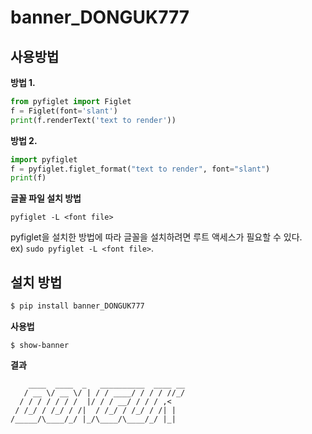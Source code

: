 # banner_DONGUK777

## **사용방법**

**방법 1.**

```py
from pyfiglet import Figlet
f = Figlet(font='slant')
print(f.renderText('text to render'))
```  
  


**방법 2.**

```py
import pyfiglet
f = pyfiglet.figlet_format("text to render", font="slant")
print(f)
```
  
  

**글꼴 파일 설치 방법**

`pyfiglet -L <font file>`

pyfiglet을 설치한 방법에 따라 글꼴을 설치하려면 루트 액세스가 필요할 수 있다.  
ex) `sudo pyfiglet -L <font file>`.
  
## **설치 방법**  

```py
$ pip install banner_DONGUK777
```  
  
**사용법**
```
$ show-banner
```
  
**결과**
```
    ____  ____  _   __________  ____ __
   / __ \/ __ \/ | / / ____/ / / / //_/
  / / / / / / /  |/ / / __/ / / / ,<
 / /_/ / /_/ / /|  / /_/ / /_/ / /| |
/_____/\____/_/ |_/\____/\____/_/ |_|
```

